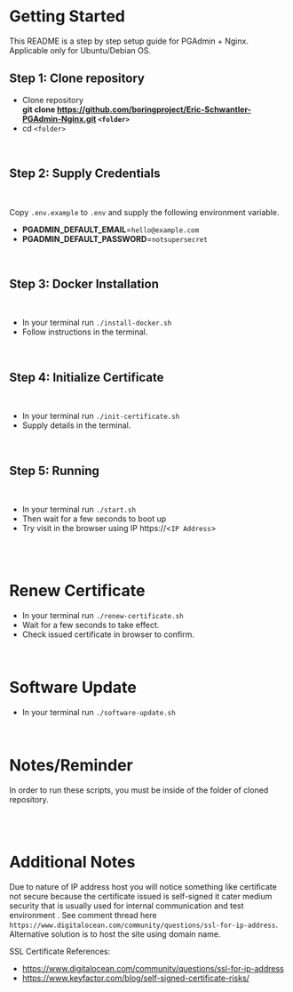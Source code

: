 

# Getting Started
This README is a step by step setup guide for PGAdmin + Nginx. Applicable only for Ubuntu/Debian OS.

## Step 1: Clone repository
* Clone repository <br /> **git clone https://github.com/boringproject/Eric-Schwantler-PGAdmin-Nginx.git `<folder>`**
* cd `<folder>`

<br/>

## Step 2: Supply Credentials
<br/>

Copy `.env.example` to `.env` and supply the following environment variable.

* **PGADMIN_DEFAULT_EMAIL**=`hello@example.com`
* **PGADMIN_DEFAULT_PASSWORD**=`notsupersecret`

<br/>

## Step 3: Docker Installation
<br/>

* In your terminal run `./install-docker.sh`
* Follow instructions in the terminal.
<br/>

## Step 4: Initialize Certificate
<br/>

* In your terminal run `./init-certificate.sh`
* Supply details in the terminal.
<br/>

## Step 5: Running
<br/>

* In your terminal run `./start.sh`
* Then wait for a few seconds to boot up
* Try visit in the browser using IP https://<`IP Address`>

<br/>
<br/>

# Renew Certificate

* In your terminal run `./renew-certificate.sh`
* Wait for a few seconds to take effect.
* Check issued certificate in browser to confirm.

<br/>

# Software Update

* In your terminal run `./software-update.sh`

<br/>

# Notes/Reminder

In order to run these scripts, you must be inside of the folder of cloned repository. 

<br />
<br />

# Additional Notes

Due to nature of IP address host you will notice something like certificate not secure because the certificate issued is self-signed it cater medium security that is usually used for internal communication and test environment . See comment thread here `https://www.digitalocean.com/community/questions/ssl-for-ip-address`. Alternative solution is to host the site using domain name.
<br />

SSL Certificate References:
* https://www.digitalocean.com/community/questions/ssl-for-ip-address
* https://www.keyfactor.com/blog/self-signed-certificate-risks/

